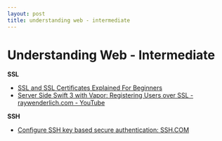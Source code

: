 ```yaml
---
layout: post
title: understanding web - intermediate
---
```


# Understanding Web - Intermediate


**SSL**

* [SSL and SSL Certificates Explained  For Beginners](http://www.steves-internet-guide.com/ssl-certificates-explained/)
* [Server Side Swift 3 with Vapor: Registering Users over SSL - raywenderlich.com - YouTube](https://www.youtube.com/watch?v=mAiZTB-ZEDY)


**SSH**
* [Configure SSH key based secure authentication: SSH.COM](https://www.ssh.com/ssh/key/)
